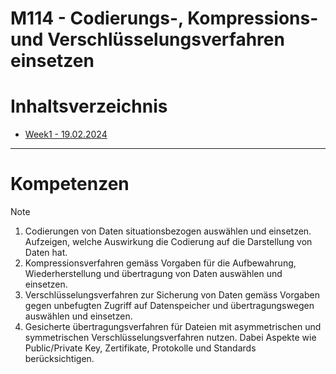 # M114 - Codierungs-, Kompressions- und Verschlüsselungsverfahren einsetzen

# Inhaltsverzeichnis
- [Week1 - 19.02.2024](/19_02%20-%20Week%201/README.md)

-------------

# Kompetenzen

> [!NOTE]
> 1. Codierungen von Daten situationsbezogen auswählen und einsetzen. Aufzeigen, welche Auswirkung die Codierung auf die Darstellung von Daten hat.
> 2. Kompressionsverfahren gemäss Vorgaben für die Aufbewahrung, Wiederherstellung und übertragung von Daten auswählen und einsetzen.
> 3. Verschlüsselungsverfahren zur Sicherung von Daten gemäss Vorgaben gegen unbefugten Zugriff auf Datenspeicher und übertragungswegen auswählen und einsetzen.
> 4. Gesicherte übertragungsverfahren für Dateien mit asymmetrischen und symmetrischen Verschlüsselungsverfahren nutzen. Dabei Aspekte wie Public/Private Key, Zertifikate, Protokolle und Standards berücksichtigen.
